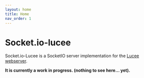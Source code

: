 ```yaml
---
layout: home
title: Home
nav_order: 1
---
```


# Socket.io-lucee

Socket.io-Lucee is a SocketIO server implementation for the [Lucee webserver](https://www.lucee.org).

**It is currently a work in progress. (nothing to see here... yet).**

